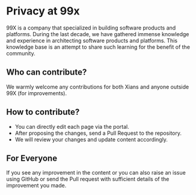 # Privacy at 99x

99X is a company that specialized in building software products and platforms. During the last decade, we have gathered immense knowledge and experience in architecting software products and platforms. This knowledge base is an attempt to share such learning for the benefit of the community.

## Who can contribute?
We warmly welcome any contributions for both Xians and anyone outside 99X (for improvements).

## How to contribute?
- You can directly edit each page via the portal.
- After proposing the changes, send a Pull Request to the repository.
- We will review your changes and update content accordingly.

## For Everyone
If you see any improvement in the content or you can also raise an issue using GitHub or send the Pull request with sufficient details of the improvement you made.
